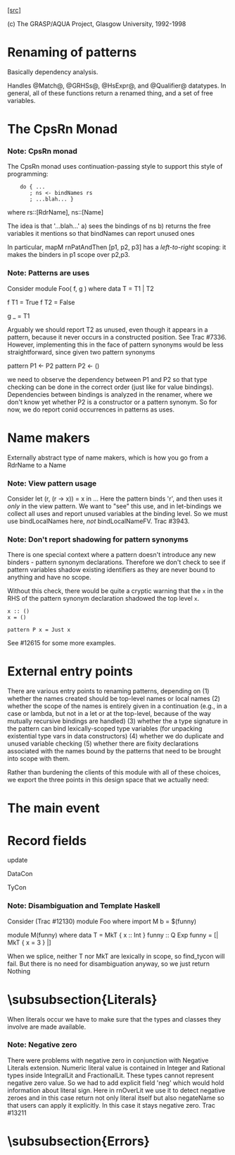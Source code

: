 [[src]](https://github.com/ghc/ghc/tree/master/compiler/rename/RnPat.hs)

(c) The GRASP/AQUA Project, Glasgow University, 1992-1998

# Renaming of patterns

Basically dependency analysis.

Handles @Match@, @GRHSs@, @HsExpr@, and @Qualifier@ datatypes.  In
general, all of these functions return a renamed thing, and a set of
free variables.


# The CpsRn Monad


### Note: CpsRn monad

The CpsRn monad uses continuation-passing style to support this
style of programming:

        do { ...
           ; ns <- bindNames rs
           ; ...blah... }

   where rs::[RdrName], ns::[Name]

The idea is that '...blah...'
  a) sees the bindings of ns
  b) returns the free variables it mentions
     so that bindNames can report unused ones

In particular,
    mapM rnPatAndThen [p1, p2, p3]
has a *left-to-right* scoping: it makes the binders in
p1 scope over p2,p3.


### Note: Patterns are uses

Consider
  module Foo( f, g ) where
  data T = T1 | T2

  f T1 = True
  f T2 = False

  g _ = T1

Arguably we should report T2 as unused, even though it appears in a
pattern, because it never occurs in a constructed position.  See
Trac #7336.
However, implementing this in the face of pattern synonyms would be
less straightforward, since given two pattern synonyms

  pattern P1 <- P2
  pattern P2 <- ()

we need to observe the dependency between P1 and P2 so that type
checking can be done in the correct order (just like for value
bindings). Dependencies between bindings is analyzed in the renamer,
where we don't know yet whether P2 is a constructor or a pattern
synonym. So for now, we do report conid occurrences in patterns as
uses.

# Name makers


Externally abstract type of name makers,
which is how you go from a RdrName to a Name


### Note: View pattern usage

Consider
  let (r, (r -> x)) = x in ...
Here the pattern binds 'r', and then uses it *only* in the view pattern.
We want to "see" this use, and in let-bindings we collect all uses and
report unused variables at the binding level. So we must use bindLocalNames
here, *not* bindLocalNameFV.  Trac #3943.

### Note: Don't report shadowing for pattern synonyms

There is one special context where a pattern doesn't introduce any new binders -
pattern synonym declarations. Therefore we don't check to see if pattern
variables shadow existing identifiers as they are never bound to anything
and have no scope.

Without this check, there would be quite a cryptic warning that the `x`
in the RHS of the pattern synonym declaration shadowed the top level `x`.

```
x :: ()
x = ()

pattern P x = Just x
```

See #12615 for some more examples.

# External entry points


There are various entry points to renaming patterns, depending on
 (1) whether the names created should be top-level names or local names
 (2) whether the scope of the names is entirely given in a continuation
     (e.g., in a case or lambda, but not in a let or at the top-level,
      because of the way mutually recursive bindings are handled)
 (3) whether the a type signature in the pattern can bind
        lexically-scoped type variables (for unpacking existential
        type vars in data constructors)
 (4) whether we do duplicate and unused variable checking
 (5) whether there are fixity declarations associated with the names
     bound by the patterns that need to be brought into scope with them.

 Rather than burdening the clients of this module with all of these choices,
 we export the three points in this design space that we actually need:


# The main event


# Record fields


 update 

 DataCon 

 TyCon 

### Note: Disambiguation and Template Haskell

Consider (Trac #12130)
   module Foo where
     import M
     b = $(funny)

   module M(funny) where
     data T = MkT { x :: Int }
     funny :: Q Exp
     funny = [| MkT { x = 3 } |]

When we splice, neither T nor MkT are lexically in scope, so find_tycon will
fail.  But there is no need for disambiguation anyway, so we just return Nothing


# \subsubsection{Literals}


When literals occur we have to make sure
that the types and classes they involve
are made available.


### Note: Negative zero

There were problems with negative zero in conjunction with Negative Literals
extension. Numeric literal value is contained in Integer and Rational types
inside IntegralLit and FractionalLit. These types cannot represent negative
zero value. So we had to add explicit field 'neg' which would hold information
about literal sign. Here in rnOverLit we use it to detect negative zeroes and
in this case return not only literal itself but also negateName so that users
can apply it explicitly. In this case it stays negative zero.  Trac #13211


# \subsubsection{Errors}
